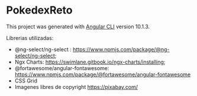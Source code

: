 # PokedexReto

This project was generated with [Angular CLI](https://github.com/angular/angular-cli) version 10.1.3.

Librerias utilizadas: 
- @ng-select/ng-select : https://www.npmjs.com/package/@ng-select/ng-select;
- Ngx Charts: https://swimlane.gitbook.io/ngx-charts/installing;
- @fortawesome/angular-fontawesome: https://www.npmjs.com/package/@fortawesome/angular-fontawesome
- CSS Grid
- Imagenes libres de copyright https://pixabay.com/

